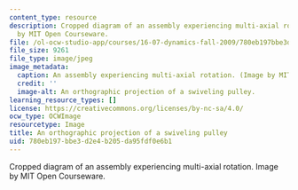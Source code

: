 ```yaml
---
content_type: resource
description: Cropped diagram of an assembly experiencing multi-axial rotation. Image
  by MIT Open Courseware.
file: /ol-ocw-studio-app/courses/16-07-dynamics-fall-2009/780eb197bbe3d2e4b205da95fdf0e6b1_16-07f09-th.jpg
file_size: 9261
file_type: image/jpeg
image_metadata:
  caption: An assembly experiencing multi-axial rotation. (Image by MIT OpenCourseWare.)
  credit: ''
  image-alt: An orthographic projection of a swiveling pulley.
learning_resource_types: []
license: https://creativecommons.org/licenses/by-nc-sa/4.0/
ocw_type: OCWImage
resourcetype: Image
title: An orthographic projection of a swiveling pulley
uid: 780eb197-bbe3-d2e4-b205-da95fdf0e6b1
---
```

Cropped diagram of an assembly experiencing multi-axial rotation. Image by MIT Open Courseware.